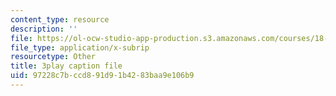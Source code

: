 ```yaml
---
content_type: resource
description: ''
file: https://ol-ocw-studio-app-production.s3.amazonaws.com/courses/18-06-linear-algebra-spring-2010/97228c7bccd891d91b4283baa9e106b9_8o5Cmfpeo6g.srt
file_type: application/x-subrip
resourcetype: Other
title: 3play caption file
uid: 97228c7b-ccd8-91d9-1b42-83baa9e106b9
---
```


